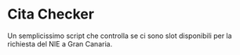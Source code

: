 # Cita Checker
Un semplicissimo script che controlla se ci sono slot disponibili per la richiesta del NIE a Gran Canaria.
